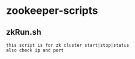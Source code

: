 # zookeeper-scripts
## zkRun.sh
	this script is for zk cluster start|stop|status
    also check ip and port
